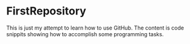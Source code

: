 # FirstRepository
This is just my attempt to learn how to use GitHub. The content is code snippits showing how to accomplish some programming tasks.
